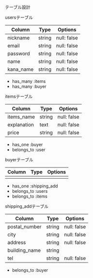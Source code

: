 テーブル設計

usersテーブル

| Column      | Type    | Options     |
| ----------- | ------- | ----------- |
| nickname    | string  | null: false |
| email       | string  | null: false |
| password    | string  | null: false |
| name        | string  | null: false |
| kana_name   | string  | null: false |

- has_many :items
- has_many :buyer

itemsテーブル

| Column      | Type   | Options     |
| ----------- | ------ | ----------- |
| items_name  | string | null: false |
| explanation | text   | null: false |
| price       | string | null: false |

- has_one :buyer
- belongs_to :user

buyerテーブル

| Column   | Type | Options |
| -------- | ---- | ------- |
|          |      |         |

- has_one    :shipping_add
- belongs_to :users
- belongs_to :items

shipping_addテーブル

| Column        | Type   | Options     |
| ------------- | ------ | ----------- |
| postal_number | string | null: false |
| city          | string | null: false |
| address       | string | null: false |
| building_name | string |             |
| tel           | string | null: false |

- belongs_to :buyer